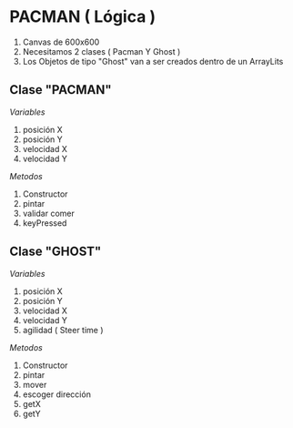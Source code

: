 # PACMAN ( Lógica )


1. Canvas de 600x600
2. Necesitamos 2 clases ( Pacman Y Ghost )
3. Los Objetos de tipo "Ghost" van a ser creados dentro de un ArrayLits



## Clase "PACMAN"

*Variables*
1. posición X
2. posición Y
3. velocidad X
4. velocidad Y

*Metodos*
1. Constructor
2. pintar
3. validar comer
4. keyPressed

## Clase "GHOST"

*Variables*
1. posición X
2. posición Y
3. velocidad X
4. velocidad Y
5. agilidad ( Steer time )

*Metodos*
1. Constructor
2. pintar
3. mover
4. escoger dirección
5. getX
6. getY
